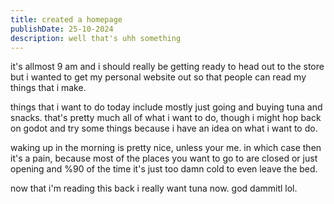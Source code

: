 ```yaml
---
title: created a homepage
publishDate: 25-10-2024
description: well that's uhh something
---
```


it's allmost 9 am and i should really be getting ready to head out to the store but i wanted to get my personal website out so that people can read my things that i make.

things that i want to do today include mostly just going and buying tuna and snacks.
that's pretty much all of what i want to do, though i might hop back on godot and try some things because i have an idea on what i want to do.



waking up in the morning is pretty nice, unless your me. in which case then it's a pain, because most of the places you want to go to are closed or just opening and %90 of the time it's just too damn cold to even leave the bed.

now that i'm reading this back i really want tuna now. god dammitl lol.
